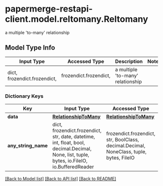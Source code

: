 # papermerge-restapi-client.model.reltomany.Reltomany

a multiple 'to-many' relationship

## Model Type Info
Input Type | Accessed Type | Description | Notes
------------ | ------------- | ------------- | -------------
dict, frozendict.frozendict,  | frozendict.frozendict,  | a multiple &#x27;to-many&#x27; relationship | 

### Dictionary Keys
Key | Input Type | Accessed Type | Description | Notes
------------ | ------------- | ------------- | ------------- | -------------
**data** | [**RelationshipToMany**](RelationshipToMany.md) | [**RelationshipToMany**](RelationshipToMany.md) |  | [optional] 
**any_string_name** | dict, frozendict.frozendict, str, date, datetime, int, float, bool, decimal.Decimal, None, list, tuple, bytes, io.FileIO, io.BufferedReader | frozendict.frozendict, str, BoolClass, decimal.Decimal, NoneClass, tuple, bytes, FileIO | any string name can be used but the value must be the correct type | [optional]

[[Back to Model list]](../../README.md#documentation-for-models) [[Back to API list]](../../README.md#documentation-for-api-endpoints) [[Back to README]](../../README.md)

